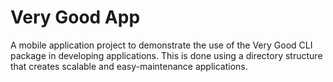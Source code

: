 # Very Good App

A mobile application project to demonstrate the use of the Very Good CLI package in developing applications.
This is done using a directory structure that creates scalable and easy-maintenance applications.
